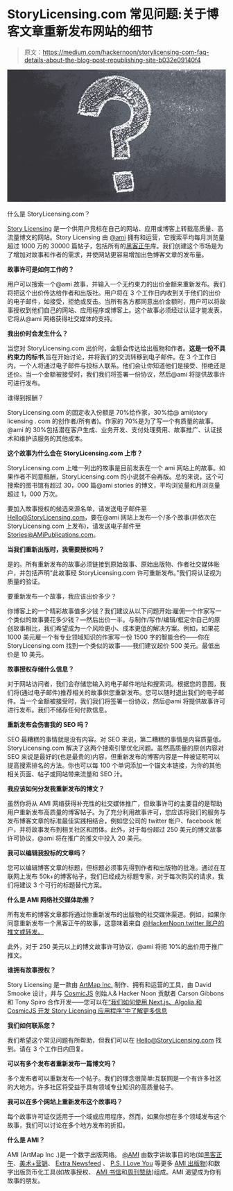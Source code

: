 # StoryLicensing.com 常见问题:关于博客文章重新发布网站的细节

> 原文：<https://medium.com/hackernoon/storylicensing-com-faq-details-about-the-blog-post-republishing-site-b032e09140f4>

![](img/5d08f014ab961d3e0605db3b3b36c787.png)

什么是 StoryLicensing.com？

[Story Licensing](http://storylicensing.com) 是一个供用户竞标在自己的网站、应用或博客上转载高质量、高流量博文的网站。Story Licensing 由 [@ami](http://twitter.com/ami) 拥有和运营，它搜索平均每月浏览量超过 1000 万的 30000 篇帖子，包括所有的[黑客正午](http://hackernoon.com)库。我们创建这个市场是为了增加对故事和作者的需求，并使网站更容易增加出色博客文章的发布量。

**故事许可是如何工作的？**

用户可以搜索一个@ami 故事，并输入一个无约束力的出价金额来重新发布。我们将把这个出价传达给作者和出版社。用户将在 3 个工作日内收到关于他们的出价的电子邮件，如接受，拒绝或反击。当所有各方都同意出价金额时，用户可以将故事授权到他们自己的网站、应用程序或博客上。这个故事必须经过认证才能发表，它将从@ami 网络获得社交媒体的支持。

**我出价时会发生什么？**

当您对 StoryLicensing.com 出价时，金额会传达给出版物和作者。**这是一份不具约束力的标书**,旨在开始讨论，并将我们的交流转移到电子邮件。在 3 个工作日内，一个人将通过电子邮件与投标人联系。他们会让你知道他们是接受、拒绝还是还价。当一个金额被接受时，我们我们将签署一份协议，然后@ami 将提供故事许可进行发布。

谁得到报酬？

StoryLicensing.com 的固定收入份额是 70%给作家，30%给@ ami(story licensing . com 的创作者/所有者)。作家的 70%是为了写一个有质量的故事。@ami 的 30%包括潜在客户生成、业务开发、支付处理费用、故事推广、认证技术和维护该服务的其他成本。

**这个故事为什么会在 StoryLicensing.com 上市？**

StoryLicensing.com 上唯一列出的故事是目前发表在一个 ami 网站上的故事。如果作者不同意稿酬，StoryLicensing.com 的小说就不会再版。总的来说，这个可搜索的图书馆有超过 30，000 篇@ami stories 的博文，平均浏览量和月浏览量超过 1，000 万次。

要加入故事授权的候选来源名单，请发送电子邮件至[Hello@StoryLicensing.com](mailto:Hello@StoryLicensing.com)，要在@ami 网站上发布一个/多个故事(并依次在 StoryLicensing.com 上发布)，请发送电子邮件至[Stories@AMiPublications.com](mailto:Stories@AMiPublications.com)。

**当我们重新出版时，我需要授权吗？**

是的。所有重新发布的故事必须链接到原始故事、原始出版物、作者社交媒体帐户，并包括声明“此故事经 StoryLicensing.com 许可重新发布。”我们将认证视为质量的验证。

要重新发布一个故事，我应该出价多少？

你博客上的一个精彩故事值多少钱？我们建议从以下问题开始:雇佣一个作家写一个类似的故事要花多少钱？—然后出价一半。与制作/写作/编辑/框定你自己的原创故事相比，我们希望成为一个风险更小、成本更低的解决方案。例如，如果花 1000 美元雇一个有专业领域知识的作家写一份 1500 字的智能合约——你在 StoryLicensing.com 找到一个类似的故事——我们建议起价 500 美元。最低出价是 10 美元。

**故事授权存储什么信息？**

对于网站访问者，我们会存储您输入的电子邮件地址和搜索词。根据您的意图，我们将(通过电子邮件)推荐相关的故事供您重新发布。您可以随时退出我们的电子邮件。当一个金额被接受时，我们我们将签署一份协议，然后@ami 将提供故事许可进行发布。我们不储存任何付款信息。

**重新发布会伤害我的 SEO 吗？**

SEO 最糟糕的事情就是没有内容。对 SEO 来说，第二糟糕的事情是内容质量低。StoryLicensing.com 解决了这两个搜索引擎优化问题。虽然高质量的原创内容对 SEO 来说是最好的(也是最贵的)内容，但重新发布的博客内容是一种被证明可以提高搜索排名的方法。你也可以每 100 个单词添加一个锚文本链接，为你的其他相关页面、帖子或网站带来流量和 SEO 汁。

**我应该如何分发我重新发布的博文？**

虽然你将从 AMI 网络获得补充性的社交媒体推广，但故事许可的主要目的是帮助用户重新发布高质量的博客帖子。为了充分利用故事许可，您应该将我们的服务与发布博客文章的标准最佳实践相结合，例如您公司的 twitter 帐户、facebook 帐户，并将故事发布到相关社区和团体。此外，对于每份超过 250 美元的博文故事许可协议，@ami 将在推广的推文中投入 20 美元。

**我可以编辑我投标的文章吗？**

您可以编辑博客文章的标题，但标题必须事先得到作者和出版物的批准。通过在互联网上发布 50k+的博客帖子，我们已经成为标题专家，对于每次购买的请求，我们将建议 3 个可行的标题替代方案。

**什么是 AMI 网络社交媒体助推？**

所有发布的博客文章都将通过你重新发布的出版物的社交媒体渠道。例如，如果你同意重新发布一个黑客正午的故事，这意味着来自 [@HackerNoon twitter 账户的推文或转发。](https://twitter.com/hackernoon?lang=en)

此外，对于 250 美元以上的博文故事许可协议，@ami 将把 10%的出价用于推广推文。

**谁拥有故事授权？**

Story Licensing 是一款由 [ArtMap Inc.](http://www.artmapinc.com/) 制作、拥有和运营的工具，由 David Smooke 设计，并与 [CosmicJS](http://cosmicjs.com/?ref=hackernoon.com) 创始人& Hacker Noon 贡献者 Carson Gibbons 和 Tony Spiro 合作开发——您可以在[“我们如何使用 Next.js、Algolia 和 CosmicJS 开发 Story Licensing 应用程序”中了解更多信息](https://hackernoon.com/how-we-built-the-story-licensing-app-using-next-js-algolia-and-cosmic-js-e078301e461c)

**我们如何联系您？**

我们希望这个常见问题有所帮助，但我们可以在 Hello@StoryLicensing.com 找到。请在 3 个工作日内回复。

**可以有多个发布者重新发布一篇博文吗？**

多个发布者可以重新发布一个帖子。我们的理念很简单:互联网是一个有许多社区的大地方。许多社区将受益于具有领域专业知识的高质量帖子。

**我可以在多个网站上重新发布这个故事吗？**

每个故事许可证仅适用于一个域或应用程序。然而，如果你想在多个领域发布这个故事，我们可以讨论在多个地方发布的折扣。

**什么是 AMI？**

AMI (ArtMap Inc .)是一个数字出版网络。 [@AMI](http://twitter.com/ami) 由数字讲故事目的地(如[黑客正午](https://hackernoon.com/)、[美术+营销](https://artplusmarketing.com/)、 [Extra Newsfeed](https://extranewsfeed.com/) 、 [P.S. I Love You](https://psiloveyou.xyz/) 等更多 [AMI 出版物](http://www.amipublications.com/))和数字出版货币化工具(如故事授权、 [AMI 书信](http://amiletters.com)和[周刊赞助](https://weeklysponsor.paperform.co/))组成。AMI 渴望成为你有故事的朋友。
